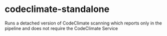 # codeclimate-standalone
Runs a detached version of CodeClimate scanning which reports only in the pipeline and does not require the CodeClimate Service

